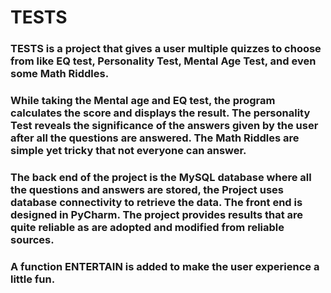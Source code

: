 # TESTS

### TESTS is a project that gives a user multiple quizzes to choose from like EQ test, Personality Test, Mental Age Test, and even some Math Riddles.
 
### While taking the Mental age and EQ test, the program calculates the score and displays the result. The personality Test reveals the significance of the answers given by the user after all the questions are answered. The Math Riddles are simple yet tricky that not everyone can answer.
 
### The back end of the project is the MySQL database where all the questions and answers are stored, the Project uses database connectivity to retrieve the data. The front end is designed in PyCharm. The project provides results that are quite reliable as are adopted and modified from reliable sources.

### A function ENTERTAIN is added to make the user experience a little fun.
